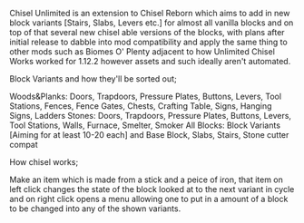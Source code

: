 Chisel Unlimited is an extension to Chisel Reborn which aims to add in new block variants [Stairs, Slabs, Levers etc.] for almost all vanilla blocks and on top of that several new chisel able versions of the blocks, with plans after initial release to dabble into mod compatibility and apply the same thing to other mods such as Biomes O' Plenty adjacent to how Unlimited Chisel Works worked for 1.12.2 however assets and such ideally aren't automated.

Block Variants and how they'll be sorted out;

Woods&Planks: Doors, Trapdoors, Pressure Plates, Buttons, Levers, Tool Stations, Fences, Fence Gates, Chests, Crafting Table, Signs, Hanging Signs, Ladders
Stones: Doors, Trapdoors, Pressure Plates, Buttons, Levers, Tool Stations, Walls, Furnace, Smelter, Smoker
All Blocks: Block Variants [Aiming for at least 10-20 each] and Base Block, Slabs, Stairs, Stone cutter compat

How chisel works; 

Make an item which is made from a stick and a peice of iron, that item on left click changes the state of the block looked at to the next variant in cycle and on right click opens a menu allowing one to put in a amount of a block to be changed into any of the shown variants.

